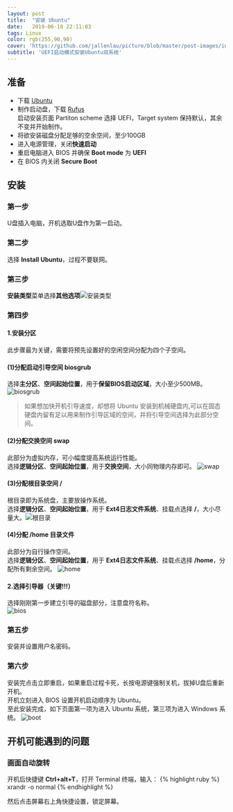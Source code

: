 ```yaml
---
layout: post
title:  "安装 Ubuntu"
date:   2019-06-10 22:11:03
tags: Linux
color: rgb(255,90,90)
cover: 'https://github.com/jallenlau/picture/blob/master/post-images/install_ubuntu.png?raw=true'
subtitle: 'UEFI启动模式安装Ubuntu双系统'
---
```

## 准备
- 下载 [Ubuntu](https://www.ubuntu.com/)
- 制作启动盘，下载 [Rufus](https://rufus.ie/)  
    启动安装页面 Partiton scheme 选择 UEFI，Target system 保持默认，其余不变并开始制作。
- 将欲安装磁盘分配足够的空余空间，至少100GB
- 进入电源管理，关闭**快速启动**
- 重启电脑进入 BIOS 并确保 **Boot mode** 为 **UEFI**
- 在 BIOS 内关闭 **Secure Boot**

## 安装
### 第一步  
U盘插入电脑，开机选取U盘作为第一启动。
### 第二步  
选择 **Install Ubuntu**，过程不要联网。
### 第三步  
**安装类型**菜单选择**其他选项**![安装类型](https://github.com/jallenlau/picture/blob/master/ubuntu/3.png?raw=true)
### 第四步  
#### 1.安装分区
此步骤最为关键，需要将预先设置好的空闲空间分配为四个子空间。
#### (1)分配启动引导空间 biosgrub
选择**主分区**、**空间起始位置**，用于**保留BIOS启动区域**，大小至少500MB。
![biosgrub](https://github.com/jallenlau/picture/blob/master/ubuntu/1.png?raw=true)
>如果想加快开机引导速度，却想将 Ubuntu 安装到机械硬盘内,可以在固态硬盘内留有足以用来制作引导区域的空间，并将引导空间选择为此部分空间。

#### (2)分配交换空间 swap
此部分为虚拟内存，可小幅度提高系统运行性能。  
选择**逻辑分区**、**空间起始位置**，用于**交换空间**，大小同物理内存即可。
![swap](https://github.com/jallenlau/picture/blob/master/ubuntu/4.png?raw=true)

#### (3)分配根目录空间 /
根目录即为系统盘，主要放操作系统。  
选择**逻辑分区**、**空间起始位置**，用于 **Ext4日志文件系统**、挂载点选择 **/**，大小尽量大。![根目录](https://github.com/jallenlau/picture/blob/master/ubuntu/2.png?raw=true)

#### (4)分配 /home 目录文件
此部分为自行操作空间。  
选择**逻辑分区**、**空间起始位置**，用于 **Ext4日志文件系统**、挂载点选择 **/home**，分配所有剩余空间。
![home](https://github.com/jallenlau/picture/blob/master/ubuntu/5.png?raw=true)

#### 2.选择引导器（关键!!!）
选择刚刚第一步建立引导的磁盘部分，注意盘符名称。  
![bios](https://github.com/jallenlau/picture/blob/master/ubuntu/6.png?raw=true)

### 第五步
安装并设置用户名密码。

### 第六步
安装完点击立即重启，如果重启过程卡死，长按电源键强制关机，拔掉U盘后重新开机。  
开机立刻进入 BIOS 设置开机启动顺序为 Ubuntu。  
至此安装完成，如下页面第一项为进入 Ubuntu 系统，第三项为进入 Windows 系统。
![boot](https://github.com/jallenlau/picture/blob/master/ubuntu/7.png?raw=true)

## 开机可能遇到的问题
### 画面自动旋转
开机后快捷键 **Ctrl+alt+T**，打开 Terminal 终端，输入：
{% highlight ruby %}
xrandr -o normal
{% endhighlight %}

然后点击屏幕右上角快捷设置，锁定屏幕。
